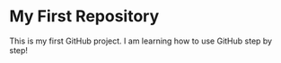 # My First Repository

This is my first GitHub project. I am learning how to use GitHub step by step!
